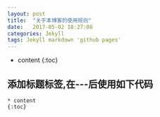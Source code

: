 ```yaml
---
layout: post
title:  "关于本博客的使用规则"
date:   2017-05-02 18:27:08
categories: Jekyll
tags: Jekyll markdown 'github pages'
---
```


* content
{:toc}

## 添加标题标签,在---后使用如下代码

    * content
    {:toc}


